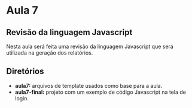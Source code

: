 # Aula 7

## Revisão da linguagem Javascript

Nesta aula será feita uma revisão da linguagem Javascript que será utilizada na geração dos relatórios.

## Diretórios

- **aula7:** arquivos de template usados como base para a aula.
- **aula7-final:** projeto com um exemplo de código Javascript na tela de login.

